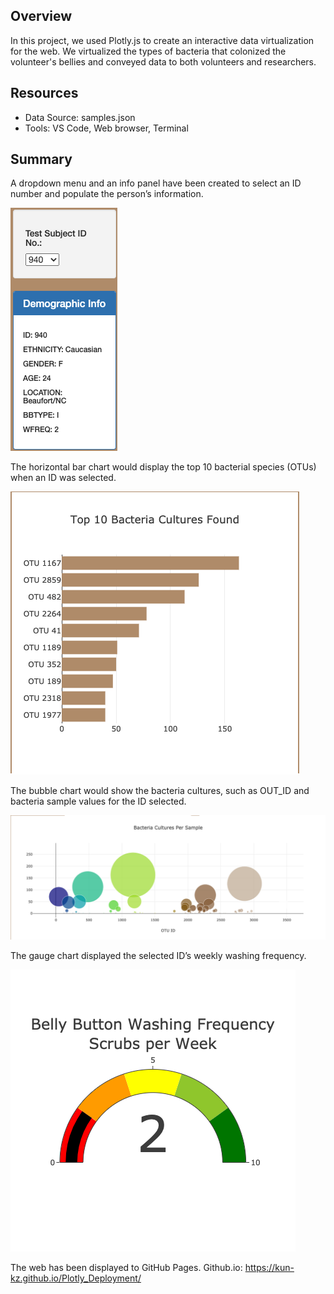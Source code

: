 ## Overview
In this project, we used Plotly.js to create an interactive data virtualization for the web. We virtualized the types of bacteria that colonized the volunteer's bellies and conveyed data to both volunteers and researchers.
## Resources
-	Data Source: samples.json
-	Tools: VS Code, Web browser, Terminal
## Summary
A dropdown menu and an info panel have been created to select an ID number and populate the person’s information.

![](images/Pic1.png)

The horizontal bar chart would display the top 10 bacterial species (OTUs) when an ID was selected.

![](images/Pic2.png)

The bubble chart would show the bacteria cultures, such as OUT_ID and bacteria sample values for the ID selected.

![](images/Pic3.png)

The gauge chart displayed the selected ID’s weekly washing frequency.

![](images/Pic4.png)

The web has been displayed to GitHub Pages.
Github.io: https://kun-kz.github.io/Plotly_Deployment/
